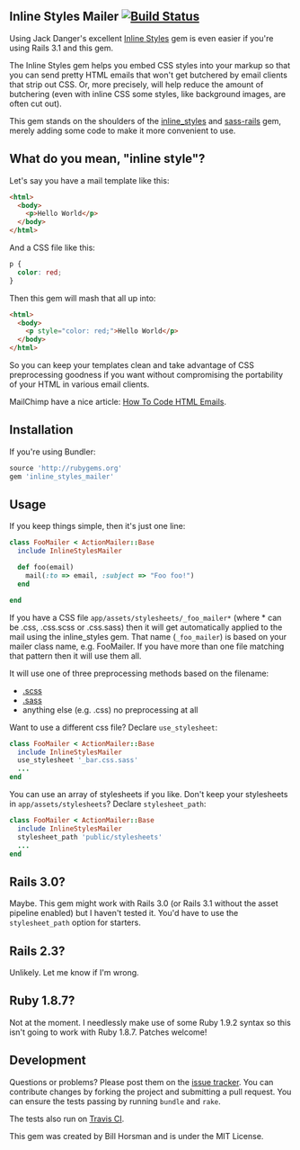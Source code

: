 ## Inline Styles Mailer [![Build Status](https://secure.travis-ci.org/billhorsman/inline_styles_mailer.png)](http://travis-ci.org/billhorsman/inline_styles_mailer)

Using Jack Danger's excellent [Inline Styles](https://github.com/jackdanger/inline_styles) gem is even easier if you're using Rails 3.1 and this gem.

The Inline Styles gem helps you embed CSS styles into your markup so that you can send pretty HTML emails that won't get butchered by email clients that strip out CSS. Or, more precisely, will help reduce the amount of butchering (even with inline CSS some styles, like background images, are often cut out).

This gem stands on the shoulders of the [inline_styles](https://github.com/jackdanger/inline_styles) and [sass-rails](https://github.com/rails/sass-rails) gem, merely adding some code to make it more convenient to use.

## What do you mean, "inline style"?

Let's say you have a mail template like this:

```html
<html>
  <body>
    <p>Hello World</p>
  </body>
</html>
```

And a CSS file like this:

```css
p {
  color: red;
}
```

Then this gem will mash that all up into:

```html
<html>
  <body>
    <p style="color: red;">Hello World</p>
  </body>
</html>
```

So you can keep your templates clean and take advantage of CSS preprocessing goodness if you want without compromising the portability of your HTML in various email clients.

MailChimp have a nice article: [How To Code HTML Emails](http://kb.mailchimp.com/article/how-to-code-html-emails/).

## Installation

If you're using Bundler:

```ruby
source 'http://rubygems.org'
gem 'inline_styles_mailer'
```

## Usage

If you keep things simple, then it's just one line:

```ruby
class FooMailer < ActionMailer::Base
  include InlineStylesMailer

  def foo(email)
    mail(:to => email, :subject => "Foo foo!")
  end

end
```

If you have a CSS file <code>app/assets/stylesheets/_foo_mailer*</code> (where * can be .css, .css.scss or .css.sass) then it will get automatically applied to the mail using the inline_styles gem. That name (<code>_foo_mailer</code>) is based on your mailer class name, e.g. FooMailer. If you have more than one file matching that pattern then it will use them all.

It will use one of three preprocessing methods based on the filename:

* [.scss](http://sass-lang.com/)
* [.sass](http://sass-lang.com/)
* anything else (e.g. .css) no preprocessing at all

Want to use a different css file? Declare <code>use_stylesheet</code>:

```ruby
class FooMailer < ActionMailer::Base
  include InlineStylesMailer
  use_stylesheet '_bar.css.sass'
  ...
end
```

You can use an array of stylesheets if you like. Don't keep your stylesheets in <code>app/assets/stylesheets</code>? Declare <code>stylesheet_path</code>:

```ruby
class FooMailer < ActionMailer::Base
  include InlineStylesMailer
  stylesheet_path 'public/stylesheets'
  ...
end
```

## Rails 3.0?

Maybe. This gem might work with Rails 3.0 (or Rails 3.1 without the asset pipeline enabled) but I haven't tested it. You'd have to use the <code>stylesheet_path</code> option for starters.

## Rails 2.3?

Unlikely. Let me know if I'm wrong.

## Ruby 1.8.7?

Not at the moment. I needlessly make use of some Ruby 1.9.2 syntax so this isn't going to work with Ruby 1.8.7. Patches welcome!

## Development

Questions or problems? Please post them on the [issue tracker](https://github.com/billhorsman/inline_styles_mailer/issues). You can contribute changes by forking the project and submitting a pull request. You can ensure the tests passing by running `bundle` and `rake`.

The tests also run on [Travis CI](http://travis-ci.org/#!/billhorsman/inline_styles_mailer).

This gem was created by Bill Horsman and is under the MIT License.
